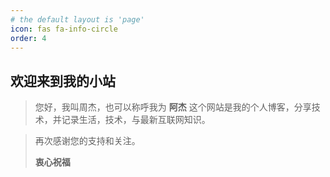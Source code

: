 ```yaml
---
# the default layout is 'page'
icon: fas fa-info-circle
order: 4
---
```


## 欢迎来到我的小站

> 您好，我叫周杰，也可以称呼我为 **阿杰**
> 这个网站是我的个人博客，分享技术，并记录生活，技术，与最新互联网知识。

> 再次感谢您的支持和关注。  
>
>  **衷心祝福**
